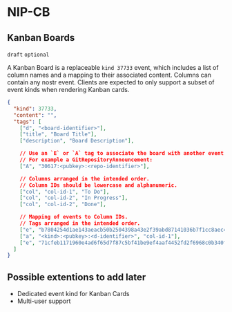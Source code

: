 NIP-CB
======

Kanban Boards
-------

`draft` `optional`

A Kanban Board is a replaceable `kind 37733` event, which includes a list of column names and a mapping to their associated content.
Columns can contain any nostr event.
Clients are expected to only support a subset of event kinds when rendering Kanban cards.
 

```json
{
  "kind": 37733,
  "content": "",
  "tags": [
    ["d", "<board-identifier>"],
    ["title", "Board Title"],
    ["description", "Board Description"],

    // Use an `E` or `A` tag to associate the board with another event. 
    // For example a GitRepositoryAnnouncement:
    ["A", "30617:<pubkey>:<repo-identifier>"],

    // Columns arranged in the intended order. 
    // Column IDs should be lowercase and alphanumeric.
    ["col", "col-id-1", "To Do"],
    ["col", "col-id-2", "In Progress"],
    ["col", "col-id-2", "Done"],

    // Mapping of events to Column IDs.
    // Tags arranged in the intended order.
    ["e", "b7804254d1ae143aeacb50b2504398a43e2f39abd87141036b7f1cc8aec4069e", "col-id-1"],
    ["a", "<kind>:<pubkey>:<d-identifier>", "col-id-1"],
    ["e", "71cfeb1171960e4ad6f65d7f87c5bf41be9ef4aaf4452fd2f6968c0b340f79d7", "col-id-2"],
  ]
}
```

## Possible extentions to add later

- Dedicated event kind for Kanban Cards
- Multi-user support
